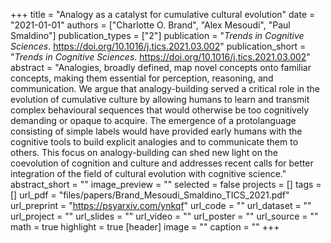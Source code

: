 +++
title = "Analogy as a catalyst for cumulative cultural evolution"
date = "2021-01-01"
authors = ["Charlotte O. Brand", "Alex Mesoudi", "Paul Smaldino"]
publication_types = ["2"]
publication = "_Trends in Cognitive Sciences_. https://doi.org/10.1016/j.tics.2021.03.002"
publication_short = "_Trends in Cognitive Sciences_. https://doi.org/10.1016/j.tics.2021.03.002"
abstract = "Analogies, broadly defined, map novel concepts onto familiar concepts, making them essential for perception, reasoning, and communication. We argue that analogy-building served a critical role in the evolution of cumulative culture by allowing humans to learn and transmit complex behavioural sequences that would otherwise be too cognitively demanding or opaque to acquire. The emergence of a protolanguage consisting of simple labels would have provided early humans with the cognitive tools to build explicit analogies and to communicate them to others. This focus on analogy-building can shed new light on the coevolution of cognition and culture and addresses recent calls for better integration of the field of cultural evolution with cognitive science."
abstract_short = ""
image_preview = ""
selected = false
projects = []
tags = []
url_pdf = "files/papers/Brand_Mesoudi_Smaldino_TICS_2021.pdf"
url_preprint = "https://psyarxiv.com/ynkqf"
url_code = ""
url_dataset = ""
url_project = ""
url_slides = ""
url_video = ""
url_poster = ""
url_source = ""
math = true
highlight = true
[header]
image = ""
caption = ""
+++
